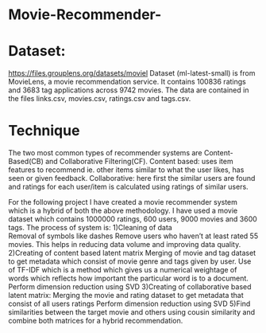 # Movie-Recommender-


# Dataset: 
https://files.grouplens.org/datasets/moviel
Dataset (ml-latest-small) is from MovieLens, a movie recommendation service. It contains 100836 ratings and 3683 tag applications across 9742 movies. The data are contained in the files links.csv, movies.csv, ratings.csv and tags.csv.

# Technique 
The two most common types of recommender systems are Content-Based(CB) and Collaborative Filtering(CF).
Content based: uses item features to recommend ie. other items similar to what the user likes, has seen or given feedback.
Collaborative: here first the similar users are found and ratings for each user/item is calculated using ratings of similar users. 

For the following project I have created a movie recommender system which is a hybrid of both the above methodology. I have used a movie dataset which contains 1000000 ratings, 600 users, 9000 movies and 3600 tags. The process of system is:
  1)Cleaning of data <br>
      Removal of symbols like dashes 
      Remove users who haven’t at least rated 55 movies. This helps in  reducing data volume and improving data quality.
  2)Creating of content based latent matrix
      Merging of movie and tag dataset to get metadata which consist of movie genre and tags given by user.
      Use of TF-IDF which is a method which gives us a numerical weightage of words which reflects how important the particular word is to a document.
      Perform dimension reduction using SVD
  3)Creating of collaborative based latent matrix:
      Merging the movie and rating dataset to get metadata that consist of all users ratings
      Perform dimension reduction using SVD
  5)Find similarities between the target movie and others using cousin similarity and combine both matrices for a hybrid recommendation. 
